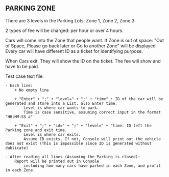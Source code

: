 PARKING ZONE
------------------------
There are 3 levels in the Parking Lots: Zone 1, Zone 2, Zone 3.

2 types of fee will be charged: per hour or over 4 hours.

Cars will come into the Zone that people want.
    If Zone is out of space:
        "Out of Space, Please go back later or Go to another Zone" will be displayed
    Every car will have different ID as a ticket for identifying purpose.

When Cars exit.
    They will show the ID on the ticket.
    The fee will show and have to be paid. 
     
Test case text file:

    - Each line:
        + No empty line

        + "Enter" + ";" + "level=" + ";" + "time" : ID of the car will be generated and store into a List, also Enter time.
            Level is where car wants to park.
            Time is case sensitive, assuming correct input in the format "HH:MM:SS a"

        + "Exit" + ";" + "id=" + ";" + "level=" + "time: ID left the Parking zone and exit time.
            Level is where car exits.
            Assume ID exists. If not, Console will print out the vehicle does not exist (This is impossible since ID is generated without dublicate)

    - After reading all lines (Assuming the Parking is closed):
        Report will be printed out in Console
            including how many cars have parked in each Zone, and profit in each Zone.

